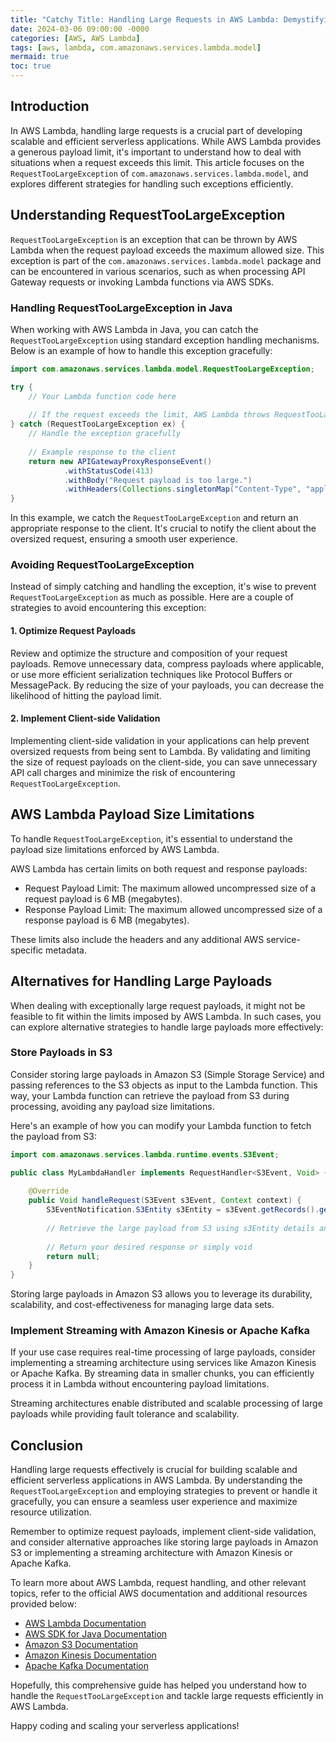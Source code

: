 ```yaml
---
title: "Catchy Title: Handling Large Requests in AWS Lambda: Demystifying the RequestTooLargeException"
date: 2024-03-06 09:00:00 -0000
categories: [AWS, AWS Lambda]
tags: [aws, lambda, com.amazonaws.services.lambda.model]
mermaid: true
toc: true
---
```



## Introduction

In AWS Lambda, handling large requests is a crucial part of developing scalable and efficient serverless applications. While AWS Lambda provides a generous payload limit, it's important to understand how to deal with situations when a request exceeds this limit. This article focuses on the `RequestTooLargeException` of `com.amazonaws.services.lambda.model`, and explores different strategies for handling such exceptions efficiently.

## Understanding RequestTooLargeException

`RequestTooLargeException` is an exception that can be thrown by AWS Lambda when the request payload exceeds the maximum allowed size. This exception is part of the `com.amazonaws.services.lambda.model` package and can be encountered in various scenarios, such as when processing API Gateway requests or invoking Lambda functions via AWS SDKs.

### Handling RequestTooLargeException in Java

When working with AWS Lambda in Java, you can catch the `RequestTooLargeException` using standard exception handling mechanisms. Below is an example of how to handle this exception gracefully:

```java
import com.amazonaws.services.lambda.model.RequestTooLargeException;

try {
    // Your Lambda function code here
    
    // If the request exceeds the limit, AWS Lambda throws RequestTooLargeException
} catch (RequestTooLargeException ex) {
    // Handle the exception gracefully
    
    // Example response to the client
    return new APIGatewayProxyResponseEvent()
            .withStatusCode(413)
            .withBody("Request payload is too large.")
            .withHeaders(Collections.singletonMap("Content-Type", "application/json"));
}
```

In this example, we catch the `RequestTooLargeException` and return an appropriate response to the client. It's crucial to notify the client about the oversized request, ensuring a smooth user experience.

### Avoiding RequestTooLargeException

Instead of simply catching and handling the exception, it's wise to prevent `RequestTooLargeException` as much as possible. Here are a couple of strategies to avoid encountering this exception:

#### 1. Optimize Request Payloads

Review and optimize the structure and composition of your request payloads. Remove unnecessary data, compress payloads where applicable, or use more efficient serialization techniques like Protocol Buffers or MessagePack. By reducing the size of your payloads, you can decrease the likelihood of hitting the payload limit.

#### 2. Implement Client-side Validation

Implementing client-side validation in your applications can help prevent oversized requests from being sent to Lambda. By validating and limiting the size of request payloads on the client-side, you can save unnecessary API call charges and minimize the risk of encountering `RequestTooLargeException`.

## AWS Lambda Payload Size Limitations

To handle `RequestTooLargeException`, it's essential to understand the payload size limitations enforced by AWS Lambda.

AWS Lambda has certain limits on both request and response payloads:

- Request Payload Limit: The maximum allowed uncompressed size of a request payload is 6 MB (megabytes).
- Response Payload Limit: The maximum allowed uncompressed size of a response payload is 6 MB (megabytes).

These limits also include the headers and any additional AWS service-specific metadata.

## Alternatives for Handling Large Payloads

When dealing with exceptionally large request payloads, it might not be feasible to fit within the limits imposed by AWS Lambda. In such cases, you can explore alternative strategies to handle large payloads more effectively:

### Store Payloads in S3

Consider storing large payloads in Amazon S3 (Simple Storage Service) and passing references to the S3 objects as input to the Lambda function. This way, your Lambda function can retrieve the payload from S3 during processing, avoiding any payload size limitations.

Here's an example of how you can modify your Lambda function to fetch the payload from S3:

```java
import com.amazonaws.services.lambda.runtime.events.S3Event;

public class MyLambdaHandler implements RequestHandler<S3Event, Void> {
    
    @Override
    public Void handleRequest(S3Event s3Event, Context context) {
        S3EventNotification.S3Entity s3Entity = s3Event.getRecords().get(0).getS3().getObject();
        
        // Retrieve the large payload from S3 using s3Entity details and process it
        
        // Return your desired response or simply void
        return null;
    }
}
```

Storing large payloads in Amazon S3 allows you to leverage its durability, scalability, and cost-effectiveness for managing large data sets.

### Implement Streaming with Amazon Kinesis or Apache Kafka

If your use case requires real-time processing of large payloads, consider implementing a streaming architecture using services like Amazon Kinesis or Apache Kafka. By streaming data in smaller chunks, you can efficiently process it in Lambda without encountering payload limitations.

Streaming architectures enable distributed and scalable processing of large payloads while providing fault tolerance and scalability.

## Conclusion

Handling large requests effectively is crucial for building scalable and efficient serverless applications in AWS Lambda. By understanding the `RequestTooLargeException` and employing strategies to prevent or handle it gracefully, you can ensure a seamless user experience and maximize resource utilization.

Remember to optimize request payloads, implement client-side validation, and consider alternative approaches like storing large payloads in Amazon S3 or implementing a streaming architecture with Amazon Kinesis or Apache Kafka.

To learn more about AWS Lambda, request handling, and other relevant topics, refer to the official AWS documentation and additional resources provided below:

- [AWS Lambda Documentation](https://docs.aws.amazon.com/lambda)
- [AWS SDK for Java Documentation](https://sdk.amazonaws.com/java/api/latest)
- [Amazon S3 Documentation](https://docs.aws.amazon.com/s3)
- [Amazon Kinesis Documentation](https://docs.aws.amazon.com/kinesis)
- [Apache Kafka Documentation](https://kafka.apache.org/documentation)

Hopefully, this comprehensive guide has helped you understand how to handle the `RequestTooLargeException` and tackle large requests efficiently in AWS Lambda.

Happy coding and scaling your serverless applications!